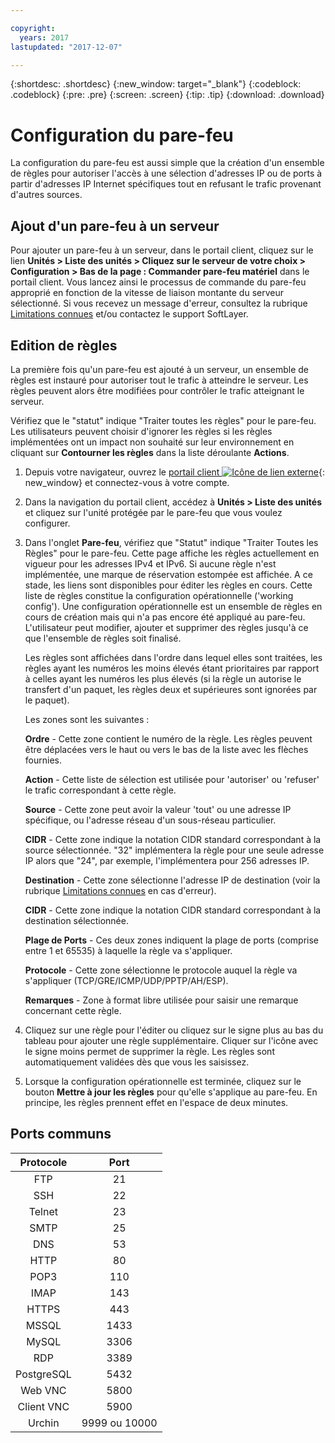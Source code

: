 ```yaml
---

copyright:
  years: 2017
lastupdated: "2017-12-07"

---
```


{:shortdesc: .shortdesc}
{:new_window: target="_blank"}
{:codeblock: .codeblock}
{:pre: .pre}
{:screen: .screen}
{:tip: .tip}
{:download: .download}

# Configuration du pare-feu

La configuration du pare-feu est aussi simple que la création d'un ensemble de règles pour autoriser l'accès à une sélection d'adresses IP ou de ports à partir d'adresses IP Internet spécifiques tout en refusant le trafic provenant d'autres sources.

## Ajout d'un pare-feu à un serveur

Pour ajouter un pare-feu à un serveur, dans le portail client, cliquez sur le lien **Unités > Liste des unités > Cliquez sur le serveur de votre choix > Configuration > Bas de la page : Commander pare-feu matériel** dans le portail client. Vous lancez ainsi le processus de commande du pare-feu approprié en fonction de la vitesse de liaison montante du serveur sélectionné. Si vous recevez un message d'erreur, consultez la rubrique [Limitations connues](known-limitations.html) et/ou contactez le support SoftLayer.

## Edition de règles

La première fois qu'un pare-feu est ajouté à un serveur, un ensemble de règles est instauré pour autoriser tout le trafic à atteindre le serveur. Les règles peuvent alors être modifiées pour contrôler le trafic atteignant le serveur.

Vérifiez que le "statut" indique "Traiter toutes les règles" pour le pare-feu. Les utilisateurs peuvent choisir d'ignorer les règles si les règles implémentées ont un impact non souhaité sur leur environnement en cliquant sur **Contourner les règles** dans la liste déroulante **Actions**.

1. Depuis votre navigateur, ouvrez le [portail client ![Icône de lien externe](../../icons/launch-glyph.svg "Icône de lien externe")](https://control.softlayer.com/){: new_window} et connectez-vous à votre compte.
2. Dans la navigation du portail client, accédez à **Unités > Liste des unités** et cliquez sur l'unité protégée par le pare-feu que vous voulez configurer.
3. Dans l'onglet **Pare-feu**, vérifiez que "Statut" indique "Traiter Toutes les Règles" pour le pare-feu. Cette page affiche les règles actuellement en vigueur pour les adresses IPv4 et IPv6. Si aucune règle n'est implémentée, une marque de réservation estompée est affichée. A ce stade, les liens sont disponibles pour éditer les règles en cours.  Cette liste de règles constitue la configuration opérationnelle ('working config'). Une configuration opérationnelle est un ensemble de règles en cours de création mais qui n'a pas encore été appliqué au pare-feu. L'utilisateur peut modifier, ajouter et supprimer des règles jusqu'à ce que l'ensemble de règles soit finalisé. 

     Les règles sont affichées dans l'ordre dans lequel elles sont traitées, les règles ayant les numéros les moins élevés étant prioritaires par rapport à celles
     ayant les numéros les plus élevés (si la règle un autorise le transfert d'un paquet, les règles deux et supérieures sont ignorées par le paquet).
     
     Les zones sont les suivantes :

      **Ordre** - Cette zone contient le numéro de la règle.  Les règles peuvent être déplacées vers le haut ou vers le bas de la liste avec les flèches fournies.
      
      **Action** - Cette liste de sélection est utilisée pour 'autoriser' ou 'refuser' le trafic correspondant à cette règle.
      
      **Source** - Cette zone peut avoir la valeur 'tout' ou une adresse IP spécifique, ou l'adresse réseau d'un sous-réseau particulier.
      
      **CIDR** - Cette zone indique la notation CIDR standard correspondant à la source sélectionnée. "32" implémentera la règle pour une seule adresse IP alors que "24", par exemple, l'implémentera pour 256 adresses IP.
      
      **Destination** - Cette zone sélectionne l'adresse IP de destination (voir la rubrique [Limitations connues](known-limitations.html) en cas d'erreur).
      
      **CIDR** - Cette zone indique la notation CIDR standard correspondant à la destination sélectionnée.
      
      **Plage de Ports** - Ces deux zones indiquent la plage de ports (comprise entre 1 et 65535) à laquelle la règle va s'appliquer.
      
      **Protocole** - Cette zone sélectionne le protocole auquel la règle va s'appliquer (TCP/GRE/ICMP/UDP/PPTP/AH/ESP).
      
      **Remarques** - Zone à format libre utilisée pour saisir une remarque concernant cette règle.

4. Cliquez sur une règle pour l'éditer ou cliquez sur le signe plus au bas du tableau pour ajouter une règle supplémentaire. Cliquer sur l'icône avec le signe moins permet de supprimer la règle. Les règles sont automatiquement validées dès que vous les saisissez.
5. Lorsque la configuration opérationnelle est terminée, cliquez sur le bouton **Mettre à jour les règles** pour qu'elle s'applique au pare-feu. En principe, les règles prennent effet en l'espace de deux minutes.

## Ports communs

| Protocole | Port |
| :-----: | :-----: |
| FTP | 21 |
| SSH | 22 |
| Telnet | 23 |
| SMTP | 25 |
| DNS | 53 |
| HTTP | 80 |
| POP3 | 110 |
| IMAP | 143 |
| HTTPS | 443 |
| MSSQL | 1433 |
| MySQL | 3306 |
| RDP | 3389 |
| PostgreSQL | 5432 |
| Web VNC | 5800 |
| Client VNC | 5900 |
| Urchin | 9999 ou 10000 ||

    
